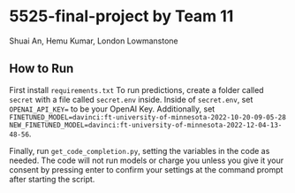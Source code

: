 # 5525-final-project by Team 11
Shuai An, Hemu Kumar, London Lowmanstone

## How to Run
First install `requirements.txt`
To run predictions, create a folder called `secret` with a file called `secret.env` inside.
Inside of `secret.env`, set `OPENAI_API_KEY=` to be your OpenAI Key.
Additionally, set
`FINETUNED_MODEL=davinci:ft-university-of-minnesota-2022-10-20-09-05-28`
`NEW_FINETUNED_MODEL=davinci:ft-university-of-minnesota-2022-12-04-13-48-56`.

Finally, run `get_code_completion.py`, setting the variables in the code as needed.
The code will not run models or charge you unless you give it your consent by pressing enter to confirm your settings at the command prompt after starting the script.